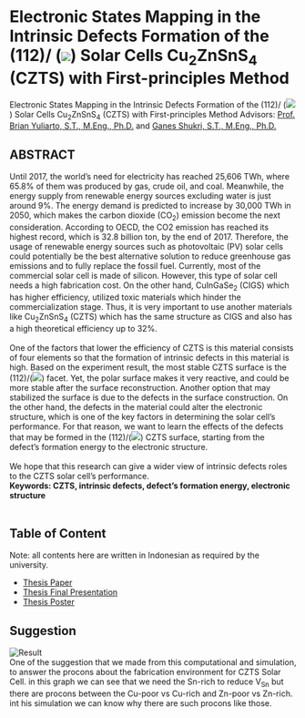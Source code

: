 # Electronic States Mapping in the Intrinsic Defects Formation of the (112)/ (<img src="https://render.githubusercontent.com/render/math?math=\overline{112}">) Solar Cells Cu<sub>2</sub>ZnSnS<sub>4</sub> (CZTS) with First-principles Method
Electronic States Mapping in the Intrinsic Defects Formation of the (112)/ (<img src="https://render.githubusercontent.com/render/math?math=\overline{112}">) Solar Cells Cu<sub>2</sub>ZnSnS<sub>4</sub> (CZTS) with First-principles Method
Advisors: [Prof. Brian Yuliarto, S.T., M.Eng., Ph.D.](https://scholar.google.co.id/citations?hl=id&user=lKZw5g4AAAAJ) and [Ganes Shukri, S.T., M.Eng., Ph.D.](https://scholar.google.co.id/citations?hl=id&user=78wnlDkAAAAJ)

## ABSTRACT
Until 2017, the world’s need for electricity has reached 25,606 TWh, where 65.8% of them was produced by gas, crude oil, and coal. Meanwhile, the energy supply from renewable energy sources excluding water is just around 9%. The energy demand is predicted to increase by 30,000 TWh in 2050, which makes the carbon dioxide (CO<sub>2</sub>) emission become the next consideration. According to OECD, the CO2 emission has reached its highest record, which is 32.8 billion ton, by the end of 2017. Therefore, the usage of renewable energy sources such as photovoltaic (PV) solar cells could potentially be the best alternative solution to reduce greenhouse gas emissions and to fully replace the fossil fuel. Currently, most of the commercial solar cell is made of silicon. However, this type of solar cell needs a high fabrication cost. On the other hand, CuInGaSe<sub>2</sub> (CIGS) which has higher efficiency, utilized toxic materials which hinder the commercialization stage. Thus, it is very important to use another materials like Cu<sub>2</sub>ZnSnS<sub>4</sub> (CZTS) which has the same structure as CIGS and also has a high theoretical efficiency up to 32%. <br>
<br>
One of the factors that lower the efficiency of CZTS is this material consists of four elements so that the formation of intrinsic defects in this material is high. Based on the experiment result, the most stable CZTS surface is the (112)/(<img src="https://render.githubusercontent.com/render/math?math=\overline{112}">) facet. Yet, the polar surface makes it very reactive, and could be more stable after the surface reconstruction. Another option that may stabilized the surface is due to the defects in the surface construction. On the other hand, the defects in the material could alter the electronic structure, which is one of the key factors in determining the solar cell’s performance. For that reason, we want to learn the effects of the defects that may be formed in the (112)/(<img src="https://render.githubusercontent.com/render/math?math=\overline{112}">) CZTS surface, starting from the defect’s formation energy to the electronic structure.<br>
<br>
We hope that this research can give a wider view of intrinsic defects roles to the CZTS solar cell’s performance.<br>
**Keywords: CZTS, intrinsic defects, defect’s formation energy, electronic structure**
<br>
<br>
## Table of Content 
Note: all contents here are written in Indonesian as required by the university.
- [Thesis Paper](https://github.com/MichaelYoshua98/SolarCellCZTS/blob/main/Laporan%20Tugas%20Akhir.pdf)
- [Thesis Final Presentation](https://github.com/MichaelYoshua98/SolarCellCZTS/blob/main/PPT_Final.pdf)
- [Thesis Poster](https://github.com/MichaelYoshua98/SolarCellCZTS/blob/main/Poster.pdf)
## Suggestion
![Result](https://user-images.githubusercontent.com/81946043/113545693-dca14180-9614-11eb-83a4-99ebcf754a36.JPG)<br>
One of the suggestion that we made from this computational and simulation, to answer the procons about the fabrication environment for CZTS Solar Cell. in this graph we can see that we need the Sn-rich to reduce V<sub>Sn</sub> but there are procons between the Cu-poor vs Cu-rich and Zn-poor vs Zn-rich. int his simulation we can know why there are such procons like those.
